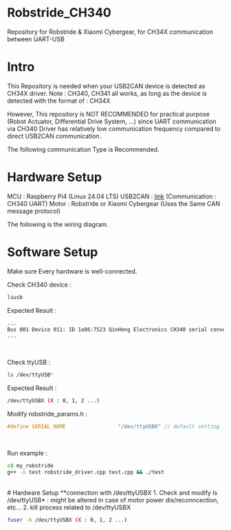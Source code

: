 # Robstride_CH340
Repository for Robstride &amp; Xiaomi Cybergear, for CH34X communication between UART-USB

# Intro
This Repository is needed when your USB2CAN device is detected as CH34X driver.
Note : CH340, CH341 all works, as long as the device is detected with the format of : CH34X

However, This repository is NOT RECOMMENDED for practical purpose (Robot Actuator, Differential Drive System, ...) since UART communication via CH340 Driver has relatively low communication frequency compared to direct USB2CAN communication.

The following communication Type is Recommended.

# Hardware Setup
MCU : Raspberry Pi4 (Linux 24.04 LTS)
USB2CAN : [link](https://www.aliexpress.us/item/1005004296661528.html?gatewayAdapt=4itemAdapt) (Communication : CH340 UART)
Motor : Robstride or Xiaomi Cybergear (Uses the Same CAN message protocol)

The following is the wiring diagram.

# Software Setup
Make sure Every hardware is well-connected.

Check CH340 device : 
```bash
lsusb
```
Expected Result :
```bash
...
Bus 001 Device 011: ID 1a86:7523 QinHeng Electronics CH340 serial converter
...
```

<br>

Check ttyUSB : 
```bash
ls /dev/ttyUSB*
```
Expected Result : 
```bash
/dev/ttyUSBX (X : 0, 1, 2 ...)
```
Modify robstride_params.h :
```cpp
#define SERIAL_NAME                 "/dev/ttyUSBX" // default setting : 0
```

<br>

Run example :
```bash
cd my_robstride
g++ -o test robstride_driver.cpp test.cpp && ./test
```

<br>
# Hardware Setup
**connection with /dev/ttyUSBX
1. Check and modify ls /dev/ttyUSB* : might be altered in case of motor power dis/reconncection, etc...
2. kill process related to /dev/ttyUSBX

```bash
fuser -k /dev/ttyUSBX (X : 0, 1, 2 ...)
```

